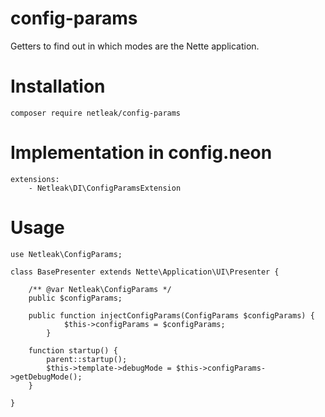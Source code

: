 # config-params
Getters to find out in which modes are the Nette application.

# Installation
```
composer require netleak/config-params
```

# Implementation in config.neon
```
extensions:
    - Netleak\DI\ConfigParamsExtension
```    
    
# Usage
```
use Netleak\ConfigParams;

class BasePresenter extends Nette\Application\UI\Presenter {

	/** @var Netleak\ConfigParams */
	public $configParams;
	
	public function injectConfigParams(ConfigParams $configParams) {
        	$this->configParams = $configParams;
    	}

	function startup() {
		parent::startup();
		$this->template->debugMode = $this->configParams->getDebugMode();
	}

}
```
